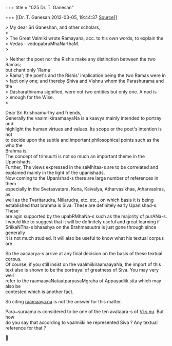 +++
title = "025 Dr. T. Ganesan"

+++
[[Dr. T. Ganesan	2012-03-05, 19:44:37 [Source](https://groups.google.com/g/bvparishat/c/XgnIvVXr-lM)]]



  
\> My dear Sri Ganeshan, and other scholars,  
\>  
\> The Great Valmiki wrote Ramayana, acc. to his own words, to explain the  
\> Vedas - vedopabruMhaNarthaM.  
\>  

\> Neither the poet nor the Rishis make any distinction between the two Ramas;  
but chant only 'Rama  
\> Rama'; the poet's and the Rishis' implication being the two Ramas were in  
\> fact only one; and thereby Shiva and Vishnu whom the Parashurama and the  
\> Dasharathirama signified, were not two entities but only one. A nod is  
\> enough for the Wise.  
\>

  
Dear Sri Krishnamurthy and friends,  
Generally the vaalmiikiraamaayaNa is a kaavya mainly intended to portray and  
highlight the human virtues and values. Its scope or the poet's intention is not  
to decide upon the subtle and important philosophical points such as the who the  
Brahma is.  
The concept of trimuurti is not so much an important theme in the Upanishads.  
Further, The views expressed in the saMhitaa-s are to be correlated and  
explained mainly in the light of the upanishads.  
Now coming to the Upanishad-s there are large number of references in them  
especially in the Svetasvatara, Kena, Kaivalya, Atharvasikhaa, Atharvasiras, as  
well as the Tvaritarudra, Niilarudra, etc. etc., on which basis it is being  
established that brahma is Siva. These are definitely early Upanishad-s. These  
are agin supported by the upabRMhaNa-s such as the majority of purANa-s.  
I would like to suggest that it will be definitely useful and great learning if  
SriikaNTha-s bhaashya on the Brahmasuutra is just gone through since generally  
it is not much studied. It will also be useful to know what his textual corpus  
are .

So the aacaarya-s arrive at any final decision on the basis of these textual  
corpus.  
Of course, if you still insist on the vaalmiikiraamaayaNa, the import of this  
text also is shown to be the portrayal of greatness of Siva. You may very well  
refer to the raamaayaNataatparyasaMgraha of Appayadiik.sita which may also be  
contested which is another fact.

So citing [raamaaya.na](http://raamaaya.na) is not the answer for this matter.

Para\~suraama is considered to be one of the ten avataara-s of [Vi.s.nu](http://Vi.s.nu). But how  
do you say that according to vaalmiiki he represented Siva ? Any textual  
reference for that ?



